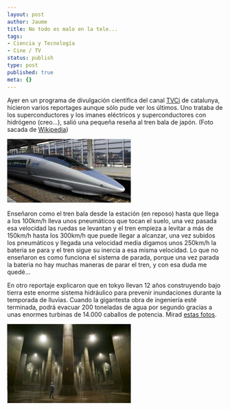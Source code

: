 ```yaml
---
layout: post
author: Jaume
title: No todo es malo en la tele...
tags:
- Ciencia y Tecnología
- Cine / TV
status: publish
type: post
published: true
meta: {}
---
```

Ayer en un programa de divulgación científica del canal <a href="http://www.tvc.es">TVCi</a> de catalunya, hicieron varios reportages aunque sólo pude ver los últimos. Uno trataba de los superconductores y los imanes eléctricos y superconductores con hidrógeno (creo...), salió una pequeña reseña al tren bala de japón. (Foto sacada de <a href="http://es.wikipedia.org/wiki/Tren_bala">Wikipedia</a>)

<img src="../images_posts/Shinkansen.jpg" alt="Tren Bala" class="center"/>

Enseñaron como el tren bala desde la estación (en reposo) hasta que llega a los 100km/h lleva unos pneumáticos que tocan el suelo, una vez pasada esa velocidad las ruedas se levantan y el tren empieza a levitar a más de 150km/h hasta los 300km/h que puede llegar a alcanzar, una vez subidos los pneumáticos y llegada una velocidad media digamos unos 250km/h la bateria se para y el tren sigue su inercia a esa misma velocidad.
Lo que no enseñaron es como funciona el sistema de parada, porque una vez parada la bateria no hay muchas maneras de parar el tren, y con esa duda me quedé...

En otro reportaje explicaron que en tokyo llevan 12 años construyendo bajo tierra este enorme sistema hidráulico para prevenir inundaciones durante la temporada de lluvias. Cuando la gigantesta obra de ingeniería esté terminada, podrá evacuar 200 toneladas de agua por segundo gracias a unas enormes turbinas de 14.000 caballos de potencia. Mirad <a href="http://www.g-cans.jp/photo/">estas fotos</a>.

<img src="../images_posts/cloacastokyo.jpg" alt="cloacas Tokyo" class="center"/>
